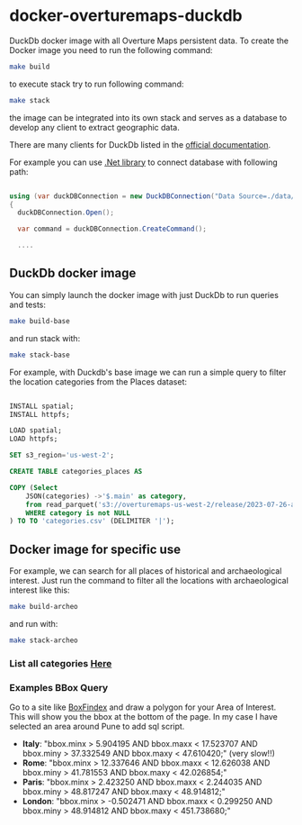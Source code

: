 # docker-overturemaps-duckdb

DuckDb docker image with all Overture Maps persistent data.
To create the Docker image you need to run the following command:

```bash
make build  
```

to execute stack try to run following command:

```bash
make stack 
```

the image can be integrated into its own stack and serves as a database to develop any client to extract geographic data.

There are many clients for DuckDb listed in the [official documentation](https://duckdb.org/docs/archive/0.8.1/api/overview).

For example you can use [.Net library](https://github.com/gzileni/DuckDB.NET) to connect database with following path:

```C#

using (var duckDBConnection = new DuckDBConnection("Data Source=./data/overturemaps.db"))
{
  duckDBConnection.Open();

  var command = duckDBConnection.CreateCommand();

  ....

```

## DuckDb docker image

You can simply launch the docker image with just DuckDb to run queries and tests:

```bash
make build-base
```

and run stack with:

```bash
make stack-base
```

For example, with Duckdb's base image we can run a simple query to filter the location categories from the Places dataset:

```sql

INSTALL spatial;
INSTALL httpfs;

LOAD spatial;
LOAD httpfs;

SET s3_region='us-west-2';

CREATE TABLE categories_places AS 

COPY (Select 
    JSON(categories) ->'$.main' as category,
    from read_parquet('s3://overturemaps-us-west-2/release/2023-07-26-alpha.0/theme=places/type=*/*', filename=true, hive_partitioning=1)
    WHERE category is not NULL
) TO TO 'categories.csv' (DELIMITER '|');
```

## Docker image for specific use

For example, we can search for all places of historical and archaeological interest.
Just run the command to filter all the locations with archaeological interest like this:

```bash
make build-archeo
```

and run with:

```bash
make stack-archeo
```

### List all categories [Here](./categories.csv)

### Examples BBox Query

Go to a site like [BoxFindex](http://bboxfinder.com/) and draw a polygon for your Area of Interest. This will show you the bbox at the bottom of the page. In my case I have selected an area around Pune to add sql script.

- **Italy**: "bbox.minx > 5.904195 AND bbox.maxx < 17.523707 AND bbox.miny > 37.332549 AND bbox.maxy < 47.610420;" (very slow!!)
- **Rome**: "bbox.minx > 12.337646 AND bbox.maxx < 12.626038 AND bbox.miny > 41.781553 AND bbox.maxy < 42.026854;"
- **Paris**: "bbox.minx > 2.423250 AND bbox.maxx < 2.244035 AND bbox.miny > 48.817247 AND bbox.maxy < 48.914812;"
- **London**: "bbox.minx > -0.502471 AND bbox.maxx < 0.299250 AND bbox.miny > 48.914812 AND bbox.maxy < 451.738680;"
